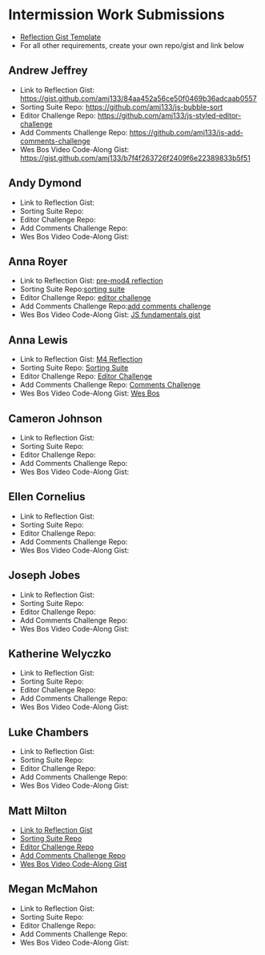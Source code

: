 # Intermission Work Submissions

* [Reflection Gist Template](https://gist.github.com/case-eee/6a5b06bf88c3fa82d9498c6763314ae4)
* For all other requirements, create your own repo/gist and link below

## Andrew Jeffrey
- Link to Reflection Gist: https://gist.github.com/amj133/84aa452a56ce50f0469b36adcaab0557
- Sorting Suite Repo: https://github.com/amj133/js-bubble-sort
- Editor Challenge Repo:  https://github.com/amj133/js-styled-editor-challenge
- Add Comments Challenge Repo:  https://github.com/amj133/js-add-comments-challenge
- Wes Bos Video Code-Along Gist:  https://gist.github.com/amj133/b7f4f263726f2409f6e22389833b5f51

## Andy Dymond
- Link to Reflection Gist:
- Sorting Suite Repo:
- Editor Challenge Repo:
- Add Comments Challenge Repo:
- Wes Bos Video Code-Along Gist:

## Anna Royer
- Link to Reflection Gist: [pre-mod4 reflection](https://gist.github.com/annaroyer/235bb82935016b4848395afef481d291)
- Sorting Suite Repo:[sorting suite](https://github.com/annaroyer/sorting-suite)
- Editor Challenge Repo: [editor challenge](https://github.com/annaroyer/javascript-style-editor-challenge)
- Add Comments Challenge Repo:[add comments challenge](https://github.com/annaroyer/javascript-add-comments-challenge)
- Wes Bos Video Code-Along Gist: [JS fundamentals gist](https://gist.github.com/annaroyer/f3ae75a5e1a5f99c1914f43fc42f9011)

## Anna Lewis
- Link to Reflection Gist: [M4 Reflection](https://gist.github.com/anlewis/1d87a0b6f746dfd026635daaa02444b8)
- Sorting Suite Repo: [Sorting Suite](https://github.com/anlewis/sorting-suite-js)
- Editor Challenge Repo: [Editor Challenge](https://github.com/anlewis/javascript-style-editor-challenge)
- Add Comments Challenge Repo: [Comments Challenge](https://github.com/anlewis/javascript-add-comments-challenge)
- Wes Bos Video Code-Along Gist: [Wes Bos](https://gist.github.com/anlewis/0b58c5cd0fb70064a635eb823d79d0b0)

## Cameron Johnson
- Link to Reflection Gist:
- Sorting Suite Repo:
- Editor Challenge Repo:
- Add Comments Challenge Repo:
- Wes Bos Video Code-Along Gist:

## Ellen Cornelius
- Link to Reflection Gist:
- Sorting Suite Repo:
- Editor Challenge Repo:
- Add Comments Challenge Repo:
- Wes Bos Video Code-Along Gist:

## Joseph Jobes
- Link to Reflection Gist:
- Sorting Suite Repo:
- Editor Challenge Repo:
- Add Comments Challenge Repo:
- Wes Bos Video Code-Along Gist:

## Katherine Welyczko
- Link to Reflection Gist:
- Sorting Suite Repo:
- Editor Challenge Repo:
- Add Comments Challenge Repo:
- Wes Bos Video Code-Along Gist:

## Luke Chambers
- Link to Reflection Gist:
- Sorting Suite Repo:
- Editor Challenge Repo:
- Add Comments Challenge Repo:
- Wes Bos Video Code-Along Gist:

## Matt Milton
- [Link to Reflection Gist](https://gist.github.com/mgmilton/e28b902b416afbdc97a21f32b0769dd)
- [Sorting Suite Repo](https://github.com/mgmilton/intermissionwork/tree/master/sorting_suite)
- [Editor Challenge Repo](https://github.com/mgmilton/intermissionwork/tree/master/dom_manipulation_challenges/style_editor)
- [Add Comments Challenge Repo](https://github.com/mgmilton/intermissionwork/tree/master/dom_manipulation_challenges/add_comments)
- [Wes Bos Video Code-Along Gist](https://github.com/mgmilton/intermissionwork/tree/master/wesdos_js30)

## Megan McMahon
- Link to Reflection Gist:
- Sorting Suite Repo:
- Editor Challenge Repo:
- Add Comments Challenge Repo:
- Wes Bos Video Code-Along Gist:
